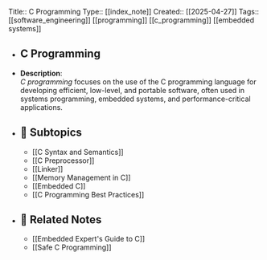 Title:: C Programming
Type:: [[index_note]]
Created:: [[2025-04-27]]
Tags:: [[software_engineering]] [[programming]] [[c_programming]] [[embedded systems]]

- ## C Programming
- **Description**:  
  *C programming* focuses on the use of the C programming language for developing efficient, low-level, and portable software, often used in systems programming, embedded systems, and performance-critical applications.
- ## 📂 Subtopics
	- [[C Syntax and Semantics]]
	- [[C Preprocessor]]
	- [[Linker]]
	- [[Memory Management in C]]
	- [[Embedded C]]
	- [[C Programming Best Practices]]
- ## 📎 Related Notes
	- [[Embedded Expert's Guide to C]]
	- [[Safe C Programming]]